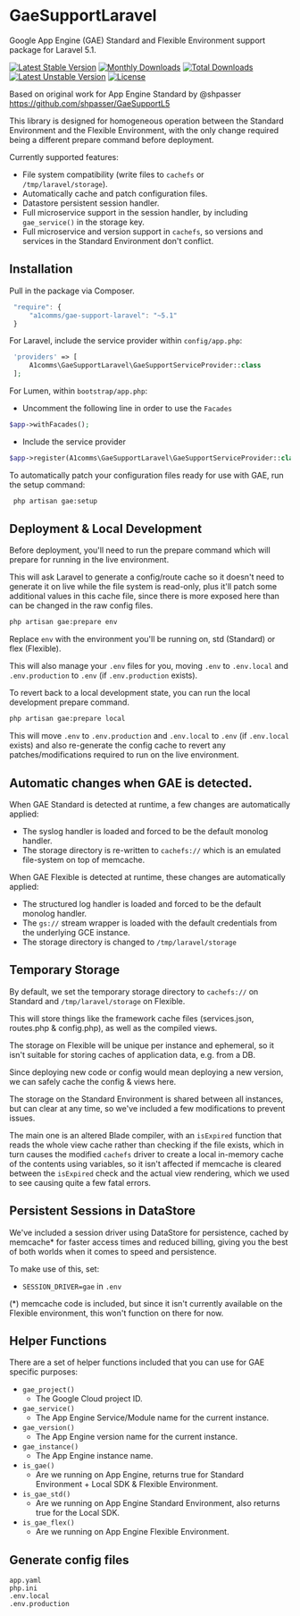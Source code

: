 # GaeSupportLaravel

Google App Engine (GAE) Standard and Flexible Environment support package for Laravel 5.1.

[![Latest Stable Version](https://poser.pugx.org/a1comms/gae-support-laravel/v/stable)](https://packagist.org/packages/a1comms/gae-support-laravel)
[![Monthly Downloads](https://poser.pugx.org/a1comms/gae-support-laravel/d/monthly)](https://packagist.org/packages/a1comms/gae-support-laravel)
[![Total Downloads](https://poser.pugx.org/a1comms/gae-support-laravel/downloads)](https://packagist.org/packages/a1comms/gae-support-laravel)
[![Latest Unstable Version](https://poser.pugx.org/a1comms/gae-support-laravel/v/unstable)](https://packagist.org/packages/a1comms/gae-support-laravel)
[![License](https://poser.pugx.org/a1comms/gae-support-laravel/license)](https://packagist.org/packages/a1comms/gae-support-laravel)

Based on original work for App Engine Standard by @shpasser https://github.com/shpasser/GaeSupportL5

This library is designed for homogeneous operation between the Standard Environment and the Flexible Environment, with the only change required being a different prepare command before deployment.

Currently supported features:
 * File system compatibility (write files to `cachefs` or `/tmp/laravel/storage`).
 * Automatically cache and patch configuration files.
 * Datastore persistent session handler.
 * Full microservice support in the session handler, by including `gae_service()` in the storage key.
 * Full microservice and version support in `cachefs`, so versions and services in the Standard Environment don't conflict.

## Installation

Pull in the package via Composer.

```js
 "require": {
     "a1comms/gae-support-laravel": "~5.1"
 }
```

For Laravel, include the service provider within `config/app.php`:

```php
 'providers' => [
     A1comms\GaeSupportLaravel\GaeSupportServiceProvider::class
 ];
```

For Lumen, within `bootstrap/app.php`:

- Uncomment the following line in order to use the `Facades`

```php
$app->withFacades();
```

- Include the service provider

```php
$app->register(A1comms\GaeSupportLaravel\GaeSupportServiceProvider::class);
```

To automatically patch your configuration files ready for use with GAE, run the setup command:

```bash
 php artisan gae:setup
```

## Deployment & Local Development
Before deployment, you'll need to run the prepare command which will prepare for running in the live environment.

This will ask Laravel to generate a config/route cache so it doesn't need to generate it on live while the file system is read-only, plus it'll patch some additional values in this cache file, since there is more exposed here than can be changed in the raw config files.

```bash
php artisan gae:prepare env
```

Replace `env` with the environment you'll be running on, std (Standard) or flex (Flexible).

This will also manage your `.env` files for you, moving `.env` to `.env.local` and `.env.production` to `.env` (if `.env.production` exists).

To revert back to a local development state, you can run the local development prepare command.

```bash
php artisan gae:prepare local
```

This will move `.env` to `.env.production` and `.env.local` to `.env` (if `.env.local` exists) and also re-generate the config cache to revert any patches/modifications required to run on the live environment.

## Automatic changes when GAE is detected.
When GAE Standard is detected at runtime, a few changes are automatically applied:
 * The syslog handler is loaded and forced to be the default monolog handler.
 * The storage directory is re-written to `cachefs://` which is an emulated file-system on top of memcache.

When GAE Flexible is detected at runtime, these changes are automatically applied:
 * The structured log handler is loaded and forced to be the default monolog handler.
 * The `gs://` stream wrapper is loaded with the default credentials from the underlying GCE instance.
 * The storage directory is changed to `/tmp/laravel/storage`

## Temporary Storage
By default, we set the temporary storage directory to `cachefs://` on Standard and `/tmp/laravel/storage` on Flexible.

This will store things like the framework cache files (services.json, routes.php & config.php), as well as the compiled views.

The storage on Flexible will be unique per instance and ephemeral, so it isn't suitable for storing caches of application data, e.g. from a DB.

Since deploying new code or config would mean deploying a new version, we can safely cache the config & views here.

The storage on the Standard Environment is shared between all instances, but can clear at any time, so we've included a few modifications to prevent issues.

The main one is an altered Blade compiler, with an `isExpired` function that reads the whole view cache rather than checking if the file exists, which in turn causes the modified `cachefs` driver to create a local in-memory cache of the contents using variables, so it isn't affected if memcache is cleared between the `isExpired` check and the actual view rendering, which we used to see causing quite a few fatal errors.

## Persistent Sessions in DataStore
We've included a session driver using DataStore for persistence, cached by memcache* for faster access times and reduced billing, giving you the best of both worlds when it comes to speed and persistence.

To make use of this, set:
- `SESSION_DRIVER=gae` in `.env`

(*) memcache code is included, but since it isn't currently available on the Flexible environment, this won't function on there for now.

## Helper Functions
There are a set of helper functions included that you can use for GAE specific purposes:
 * `gae_project()`
   * The Google Cloud project ID.
 * `gae_service()`
   * The App Engine Service/Module name for the current instance.
 * `gae_version()`
   * The App Engine version name for the current instance.
 * `gae_instance()`
   * The App Engine instance name.
 * `is_gae()`
   * Are we running on App Engine, returns true for Standard Environment + Local SDK & Flexible Environment.
 * `is_gae_std()`
   * Are we running on App Engine Standard Environment, also returns true for the Local SDK.
 * `is_gae_flex()`
   * Are we running on App Engine Flexible Environment.

## Generate config files
	app.yaml
	php.ini
	.env.local
	.env.production

